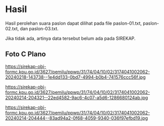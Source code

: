# Hasil

Hasil perolehan suara paslon dapat dilihat pada file paslon-01.txt, paslon-02.txt, dan paslon-03.txt.

Jika tidak ada, artinya data tersebut belum ada pada SIREKAP.

## Foto C Plano

https://sirekap-obj-formc.kpu.go.id/3627/pemilu/ppwp/31/74/04/10/02/3174041002062-20240218-143738--1e4dd133-0bd7-4994-b0b4-741576ccc56f.jpg

https://sirekap-obj-formc.kpu.go.id/3627/pemilu/ppwp/31/74/04/10/02/3174041002062-20240214-204321--22ed4582-9ac6-4c07-a5d6-1286680124ab.jpg

https://sirekap-obj-formc.kpu.go.id/3627/pemilu/ppwp/31/74/04/10/02/3174041002062-20240214-204444--83ad94a2-0f68-4059-9340-036f97efbd19.jpg
